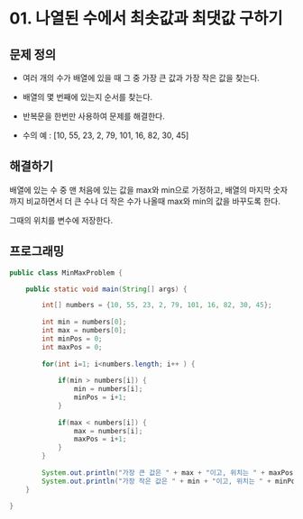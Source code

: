 # 01. 나열된 수에서 최솟값과 최댓값 구하기

## 문제 정의 

- 여러 개의 수가 배열에 있을 때 그 중 가장 큰 값과 가장 작은 값을 찾는다.

- 배열의 몇 번째에 있는지 순서를 찾는다.

- 반복문을 한번만 사용하여 문제를 해결한다.

- 수의 예 : [10, 55, 23, 2, 79, 101, 16, 82, 30, 45]


## 해결하기

배열에 있는 수 중 맨 처음에 있는 값을 max와 min으로 가정하고, 배열의 마지막 숫자까지 비교하면서 더 큰 수나 더 작은 수가 나올때 max와 min의 값을 바꾸도록 한다.

그때의 위치를 변수에 저장한다.


## 프로그래밍

```java
public class MinMaxProblem {

	public static void main(String[] args) {

		int[] numbers = {10, 55, 23, 2, 79, 101, 16, 82, 30, 45};
		
		int min = numbers[0];
		int max = numbers[0];
		int minPos = 0;
		int maxPos = 0;
		
		for(int i=1; i<numbers.length; i++ ) {
			
			if(min > numbers[i]) {
				min = numbers[i];
				minPos = i+1;
			}
			
			if(max < numbers[i]) {
				max = numbers[i];
				maxPos = i+1;
			}
		}
		
		System.out.println("가장 큰 값은 " + max + "이고, 위치는 " + maxPos + "번째 입니다.");
		System.out.println("가장 작은 값은 " + min + "이고, 위치는 " + minPos + "번째 입니다.");
	}

}
```


